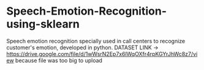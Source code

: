 # Speech-Emotion-Recognition-using-sklearn
Speech emotion recognition specially used in call centers to recognize customer's emotion, developed in python. 
DATASET LINK -> https://drive.google.com/file/d/1wWsrN2Ep7x6lWqOXfr4rpKGYrJhWc8z7/view
because file was too big to upload
